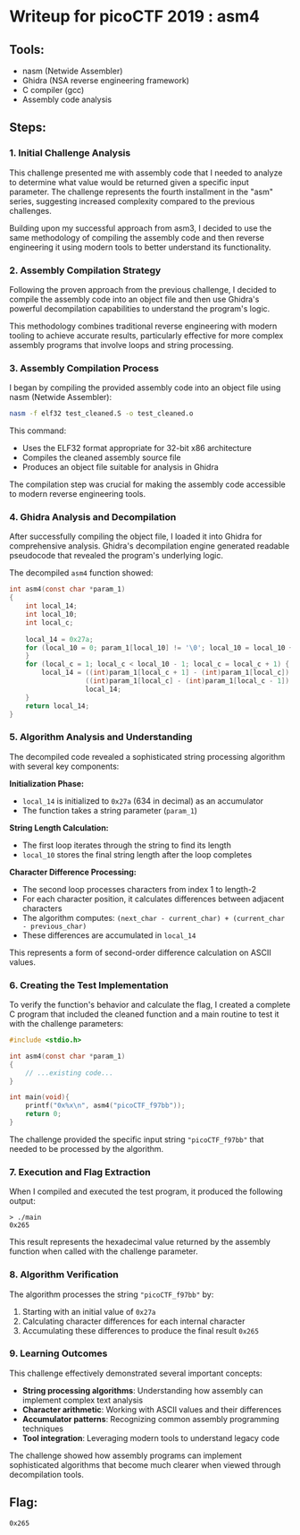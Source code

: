 # Writeup for picoCTF 2019 : asm4

## Tools:
- nasm (Netwide Assembler)
- Ghidra (NSA reverse engineering framework)
- C compiler (gcc)
- Assembly code analysis

## Steps:

### 1. Initial Challenge Analysis
This challenge presented me with assembly code that I needed to analyze to determine what value would be returned given a specific input parameter. The challenge represents the fourth installment in the "asm" series, suggesting increased complexity compared to the previous challenges.

Building upon my successful approach from asm3, I decided to use the same methodology of compiling the assembly code and then reverse engineering it using modern tools to better understand its functionality.

### 2. Assembly Compilation Strategy
Following the proven approach from the previous challenge, I decided to compile the assembly code into an object file and then use Ghidra's powerful decompilation capabilities to understand the program's logic.

This methodology combines traditional reverse engineering with modern tooling to achieve accurate results, particularly effective for more complex assembly programs that involve loops and string processing.

### 3. Assembly Compilation Process
I began by compiling the provided assembly code into an object file using nasm (Netwide Assembler):

```bash
nasm -f elf32 test_cleaned.S -o test_cleaned.o
```

This command:
- Uses the ELF32 format appropriate for 32-bit x86 architecture
- Compiles the cleaned assembly source file
- Produces an object file suitable for analysis in Ghidra

The compilation step was crucial for making the assembly code accessible to modern reverse engineering tools.

### 4. Ghidra Analysis and Decompilation
After successfully compiling the object file, I loaded it into Ghidra for comprehensive analysis. Ghidra's decompilation engine generated readable pseudocode that revealed the program's underlying logic.

The decompiled `asm4` function showed:

```C
int asm4(const char *param_1)
{
    int local_14;
    int local_10;
    int local_c;
  
    local_14 = 0x27a;
    for (local_10 = 0; param_1[local_10] != '\0'; local_10 = local_10 + 1) {
    }
    for (local_c = 1; local_c < local_10 - 1; local_c = local_c + 1) {
        local_14 = ((int)param_1[local_c + 1] - (int)param_1[local_c]) +
                   ((int)param_1[local_c] - (int)param_1[local_c - 1]) +
                   local_14;
    }
    return local_14;
}
```

### 5. Algorithm Analysis and Understanding
The decompiled code revealed a sophisticated string processing algorithm with several key components:

**Initialization Phase:**
- `local_14` is initialized to `0x27a` (634 in decimal) as an accumulator
- The function takes a string parameter (`param_1`)

**String Length Calculation:**
- The first loop iterates through the string to find its length
- `local_10` stores the final string length after the loop completes

**Character Difference Processing:**
- The second loop processes characters from index 1 to length-2
- For each character position, it calculates differences between adjacent characters
- The algorithm computes: `(next_char - current_char) + (current_char - previous_char)`
- These differences are accumulated in `local_14`

This represents a form of second-order difference calculation on ASCII values.

### 6. Creating the Test Implementation
To verify the function's behavior and calculate the flag, I created a complete C program that included the cleaned function and a main routine to test it with the challenge parameters:

```C
#include <stdio.h>

int asm4(const char *param_1)
{
    // ...existing code...
}

int main(void){
    printf("0x%x\n", asm4("picoCTF_f97bb"));
    return 0;
}
```

The challenge provided the specific input string `"picoCTF_f97bb"` that needed to be processed by the algorithm.

### 7. Execution and Flag Extraction
When I compiled and executed the test program, it produced the following output:

```
> ./main
0x265
```

This result represents the hexadecimal value returned by the assembly function when called with the challenge parameter.

### 8. Algorithm Verification
The algorithm processes the string `"picoCTF_f97bb"` by:
1. Starting with an initial value of `0x27a`
2. Calculating character differences for each internal character
3. Accumulating these differences to produce the final result `0x265`

### 9. Learning Outcomes
This challenge effectively demonstrated several important concepts:
- **String processing algorithms**: Understanding how assembly can implement complex text analysis
- **Character arithmetic**: Working with ASCII values and their differences
- **Accumulator patterns**: Recognizing common assembly programming techniques
- **Tool integration**: Leveraging modern tools to understand legacy code

The challenge showed how assembly programs can implement sophisticated algorithms that become much clearer when viewed through decompilation tools.

## Flag:
```0x265```
